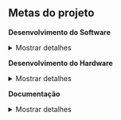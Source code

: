 ## Metas do projeto

**Desenvolvimento do Software**
<details><summary>Mostrar detalhes</summary>

 - Estudar:

  - Coletar informações de como fazer os desenhos no display;

 - Desenvolver:

  - Usar o simulador Wokwi para desenvolver o código; 
    - Obs: Necessário para esse passo: Desenvolvimento de Hardware, seção Simular, primeiro tópico;

</details>

**Desenvolvimento do Hardware**
<details><summary>Mostrar detalhes</summary>

 - Estudar:
  - Como desenvolver a E/S para o usuário.
 - Projetar:
  - Criar o diagrama do circuito.
 - Simular:
  - Usar o diagrama do circuito para montar no simulador o Wokwi;
 - Montar:

</details>

**Documentação**

<details><summary>Mostrar detalhes</summary>

 - Atualizar a documentação
 - Comentar o código
 - Colocar imagens das simulações e do hardware montado

</details>
